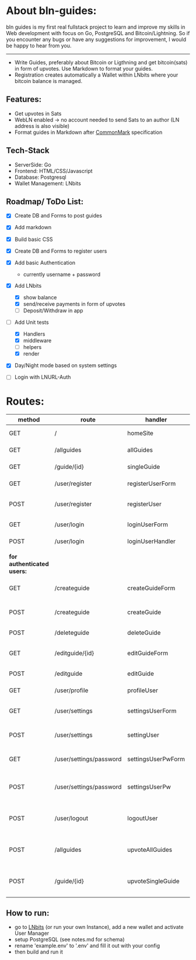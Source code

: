 # About bln-guides:
  bln guides is my first real fullstack project to learn and improve my skills in Web development with focus on Go, PostgreSQL and Bitcoin/Lightning. So if you encounter any bugs or have any suggestions for improvement, I would be happy to hear from you.

---
- Write Guides, preferably about Bitcoin or Ligthning and get bitcoin(sats) in form of upvotes. Use Markdown to format your guides. 
- Registration creates automatically a Wallet within LNbits where your bitcoin balance is managed.

## Features: 
- Get upvotes in Sats
- WebLN enabled -> no account needed to send Sats to an author (LN address is also visible)
- Format guides in Markdown after [CommonMark](https://commonmark.org/) specification

## Tech-Stack
- ServerSide: Go
- Frontend: HTML/CSS/Javascript
- Database: Postgresql
- Wallet Management: LNbits

## Roadmap/ ToDo List:

- [x] Create DB and Forms to post guides 
- [x] Add markdown
- [x] Build basic CSS 
- [x] Create DB and Forms to register users
- [x] Add basic Authentication
  - currently username + password
- [x] Add LNbits 
  - [x] show balance
  - [x] send/receive payments in form of upvotes 
  - [ ] Deposit/Withdraw in app
- [ ] Add Unit tests
  - [x] Handlers 
  - [x] middleware
  - [ ] helpers
  - [x] render
- [x] Day/Night mode based on system settings
- [ ] Login with LNURL-Auth


 # Routes:

| method                          | route                   | handler            | description                            |
|---------------------------------|-------------------------|--------------------|----------------------------------------|
| GET                             | /                       | homeSite           | Default landing page                   |
| GET                             | /allguides              | allGuides          | Lists all guides                       |
| GET                             | /guide/{id}             | singleGuide        | List specified Guide                   |
| GET                             | /user/register          | registerUserForm   | Form for registration                  |
| POST                            | /user/register          | registerUser       | Creates new User in DB with a wallet   |
| GET                             | /user/login             | loginUserForm      | Form for login                         |
| POST                            | /user/login             | loginUserHandler   | Authenticates a user                   |
|                                 |                         |                    |                                        |
| **for authenticated users:**    |                         |                    |                                        |
| GET                             | /createguide            | createGuideForm    | Form to create a new guide             |
| POST                            | /createguide            | createGuide        | Creates a new guide in DB              |
| POST                            | /deleteguide            | deleteGuide        | Deletes a Guide by ID                  |
| GET                             | /editguide/{id}         | editGuideForm      | Form to edit an existing guide by id   |
| POST                            | /editguide              | editGuide          | Updates guide in DB                    |
| GET                             | /user/profile           | profileUser        | Display user Profile                   |
| GET                             | /user/settings          | settingsUserForm   | Form to change user settings           |
| POST                            | /user/settings          | settingUser        | Update edited user settings in DB      |
| GET                             | /user/settings/password | settingsUserPwForm | Form to change user password           |
| POST                            | /user/settings/password | settingsUserPw     | Update edited user password in DB      |
| POST                            | /user/logout            | logoutUser         | Logs user out by invalidating session  |
| POST                            | /allguides              | upvoteAllGuides    | Upvotes a Guide from allguides page    |
| POST                            | /guide/{id}             | upvoteSingleGuide  | Upvotes a Guide at specific guide page |

## How to run:
- go to [LNbits](https://legend.lnbits.com) (or run your own Instance), add a new wallet and activate User Manager
- setup PostgreSQL (see notes.md for schema) 
- rename 'example.env' to '.env' and fill it out with your config
- then build and run it